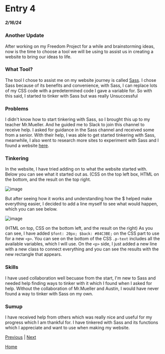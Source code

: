 # Entry 4
##### 2/16/24

### Another Update

After working on my Freedom Project for a while and brainstorming ideas, now is the time to choose a tool we will be using to assist us in creating a website to bring our ideas to life.

### What Tool?

The tool I chose to assist me on my website journey is called [Sass](https://sass-lang.com/guide/). I chose Sass because of its benefits and convenience, with Sass, I can replace lots of my CSS code with a predetermined code I gave a variable for. So with this said, I started to tinker with Sass but was really Unsuccessful

### Problems

I didn't know how to start tinkering with Sass, so I brought this up to my teacher Mr.Mueller. And he guided me to Slack to join this channel to receive help. I asked for guidance in the Sass channel and received some from a senior. With their help, I was able to get started tinkering with Sass, meanwhile, I also went to research more sites to experiment with Sass and I found a website [here](https://www.codingame.com/playgrounds/166/sass). 

### Tinkering
In the website, I have tried adding on to what the website started with. Below you can see what it started out as. (CSS on the top left box, HTML on the bottom, and the result on the top right. 

![image](https://github.com/kylel5957/sep10-freedom-project/assets/146866563/e167ee8a-4bde-457f-b4d0-3e26e6be4b7f)

But after seeing how it works and understanding how the $ helped make everything easier, I decided to add a line myself to see what would happen, which you can see below.


![image](https://github.com/kylel5957/sep10-freedom-project/assets/146866563/09918b5f-83ac-4016-b676-0a35475b4c10)

(HTML on top, CSS on the bottom left, and the result on the right) As you can see, I have added `$font: 20px;
$back: #84C3BE;` on the CSS part to use for a new `<p>`. You can see on the bottom of the CSS `.p-text` includes all the available variables, which I will use. On the `<p>` side, I just added a new line with a new class to connect everything and you can see the results with the new rectangle that appears.

### Skills

I have used collaboration well becuase from the start, I'm new to Sass and needed help finding ways to tinker with it which I found when I asked for help. Without the collaboration of Mr.Mueller and Austin, I would have never found a way to tinker with Sass on my own.

### Sumup

I have received help from others which was really nice and useful for my progress which I am thankful for. I have tinkered with Sass and its functions which I appreciate and want to use when making my website. 


[Previous](entry03.md) | [Next](entry05.md)

[Home](../README.md)
